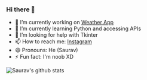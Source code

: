 ### Hi there 👋

- 🔭 I’m currently working on [Weather App](https://github.com/Saurav-Navdhare/weather_app)
- 🌱 I’m currently learning Python and accessing APIs
- 🤔 I’m looking for help with Tkinter
- 📫 How to reach me: [Instagram](https://www.instagram.com/saurav_navdhare/)
- 😄 Pronouns: He (Saurav)
- ⚡ Fun fact: I'm noob XD

![Saurav's github stats](https://github-readme-stats-pi.vercel.app/api?username=Saurav-Navdhare&show_icons=true&hide_border=true)
